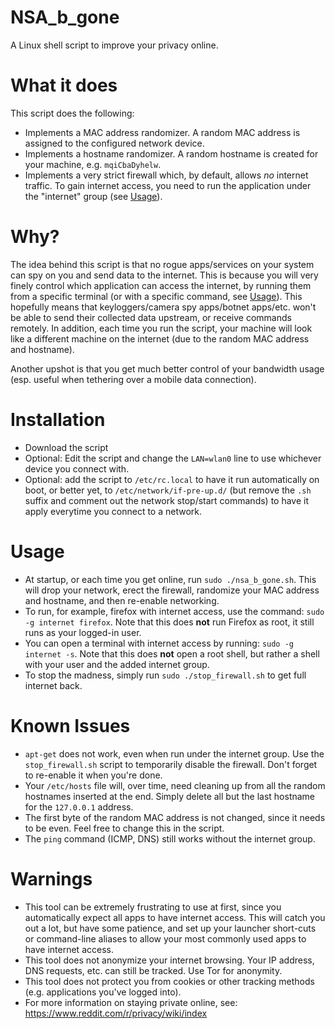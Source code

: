 # NSA_b_gone

A Linux shell script to improve your privacy online.

# What it does

This script does the following:

- Implements a MAC address randomizer. A random MAC address is assigned to the configured network device.
- Implements a hostname randomizer. A random hostname is created for your machine, e.g. ```mqiCbaDyhelw```.
- Implements a very strict firewall which, by default, allows *no* internet traffic. To gain internet access, you need to run the application under the "internet" group (see [Usage](#usage)).

# Why?

The idea behind this script is that no rogue apps/services on your system can spy on you and send data to the internet. This is because you will very finely control which application can access the internet, by running them from a specific terminal (or with a specific command, see [Usage](#usage)). This hopefully means that keyloggers/camera spy apps/botnet apps/etc. won't be able to send their collected data upstream, or receive commands remotely. In addition, each time you run the script, your machine will look like a different machine on the internet (due to the random MAC address and hostname). 

Another upshot is that you get much better control of your bandwidth usage (esp. useful when tethering over a mobile data connection).

# Installation

- Download the script
- Optional: Edit the script and change the ```LAN=wlan0``` line to use whichever device you connect with.
- Optional: add the script to ```/etc/rc.local``` to have it run automatically on boot, or better yet, to ```/etc/network/if-pre-up.d/``` (but remove the ```.sh``` suffix and comment out the network stop/start commands) to have it apply everytime you connect to a network.

# Usage

- At startup, or each time you get online, run ```sudo ./nsa_b_gone.sh```. This will drop your network, erect the firewall, randomize your MAC address and hostname, and then re-enable networking.
- To run, for example, firefox with internet access, use the command: ```sudo -g internet firefox```. Note that this does **not** run Firefox as root, it still runs as your logged-in user.
- You can open a terminal with internet access by running: ```sudo -g internet -s```. Note that this does **not** open a root shell, but rather a shell with your user and the added internet group.
- To stop the madness, simply run ```sudo ./stop_firewall.sh``` to get full internet back.

# Known Issues

- ```apt-get``` does not work, even when run under the internet group. Use the ```stop_firewall.sh``` script to temporarily disable the firewall. Don't forget to re-enable it when you're done.
- Your ```/etc/hosts``` file will, over time, need cleaning up from all the random hostnames inserted at the end. Simply delete all but the last hostname for the ```127.0.0.1``` address.
- The first byte of the random MAC address is not changed, since it needs to be even. Feel free to change this in the script.
- The ```ping``` command (ICMP, DNS) still works without the internet group.

# Warnings

- This tool can be extremely frustrating to use at first, since you automatically expect all apps to have internet access. This will catch you out a lot, but have some patience, and set up your launcher short-cuts or command-line aliases to allow your most commonly used apps to have internet access.
- This tool does not anonymize your internet browsing. Your IP address, DNS requests, etc. can still be tracked. Use Tor for anonymity.
- This tool does not protect you from cookies or other tracking methods (e.g. applications you've logged into).
- For more information on staying private online, see: https://www.reddit.com/r/privacy/wiki/index
